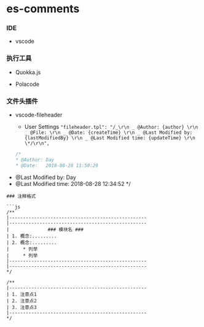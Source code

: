 # es-comments

### IDE

- vscode

### 执行工具

- Quokka.js

- Polacode

### 文件头插件

- vscode-fileheader

  - User Settings
    `"fileheader.tpl": "/_\r\n _ @Author: {author} \r\n _ @File: \r\n _ @Date: {createTime} \r\n _ @Last Modified by: {lastModifiedBy} \r\n _ @Last Modified time: {updateTime} \r\n \*/\r\n",`

  ```js
  /*
  * @Author: Day
  * @Date:   2018-08-28 11:50:29
  ```

* @Last Modified by: Day
* @Last Modified time: 2018-08-28 12:34:52
  \*/

````
### 注释格式

```js
/**
|--------------------------------------------------
|--------------------------------------------------
|              ### 模块名 ###
| 1. 概念:.........
| 2. 概念:.........
|     * 列举
|     * 列举
|--------------------------------------------------
|--------------------------------------------------
*/

/**
|--------------------------------------------------
| 1. 注意点1
| 2. 注意点2
| 3. 注意点3
|--------------------------------------------------
*/
````
